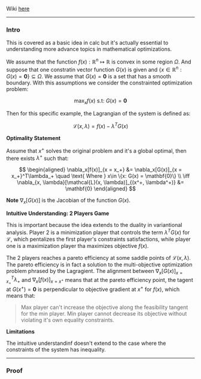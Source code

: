 Wiki [here](https://en.wikipedia.org/wiki/Lagrange_multiplier#:~:text=In%20mathematical%20optimization%2C%20the%20method,chosen%20values%20of%20the%20variables)


---
### **Intro**

This is covered as a basic idea in calc but it's actually essential to understanding more advance topics in mathematical optimizations. 

We assume that the function $f(x): \mathbb{R}^n\mapsto \mathbb{R}$ is convex in some region $\Omega$. And suppose that one constratin vector function $G(x)$ is given and $\{x\in \mathbb{R}^n: G(x) = \mathbf{0}\} \subseteq \Omega$. We assume that $G(x) = \mathbf{0}$ is a set that has a smooth boundary. With this assumptions we consider the constrainted optimization problem: 

$$
\max_x f(x) \text{ s.t: } G(x) = \mathbf{0}
$$

Then for this specific example, the Lagrangian of the system is defined as: 

$$
\mathcal{L}(x, \lambda) = f(x) - \lambda^T G(x)
$$

**Optimality Statement**

Assume that $x^+$ solves the original problem and it's a global optimal, then there exists $\lambda^+$ such that: 

$$
\begin{aligned}
    \nabla_x[f(x)]_{x = x_+} &= \nabla_x[G(x)]_{x = x_+}^T\lambda_+ \quad \text{ Where } x\in \{x: G(x) = \mathbf{0}\}
    \\
    \iff  
    \nabla_{x, \lambda}[\mathcal{L}(x, \lambda)]_{(x^+, \lambda^+)} &= \mathbf{0}
\end{aligned}
$$

**Note** $\nabla_x[G(x)]$ is the Jacobian of the function $G(x)$. 


**Intuitive Understanding: 2 Players Game**

This is important because the idea extends to the duality in variantional analysis. Player 2 is a minimization player that controls the term $\lambda^T G(x)$ for $\mathcal{L}$, which pentalizes the first player's constraints satisfactions, while player one is a maximization player tha maximizes objective $f(x)$. 

The 2 players reaches a pareto efficiency at some saddle points of $\mathcal{L}(x, \lambda)$. The pareto efficiency is in fact a solution to the multi-objective optimization problem phrased by the Lagragient. The alignment between $\nabla_x[G(x)]^T_{x = x_+}\lambda_+$ and $\nabla_x[f(x)]_{x = x^+}$ means that at the pareto efficiency point, the tagent at $G(x^+) = \mathbf{0}$ is perpendicular to objective gradient at $x^+$ for $f(x)$, which means that: 

> Max player can't increase the objective along the feasibility tangent for the min player. Min player cannot decrease its objective without violating it's own equality constraints. 

**Limitations**

The intuitive understandinf doesn't extend to the case where the constraints of the system has inequality. 

---
### **Proof**



